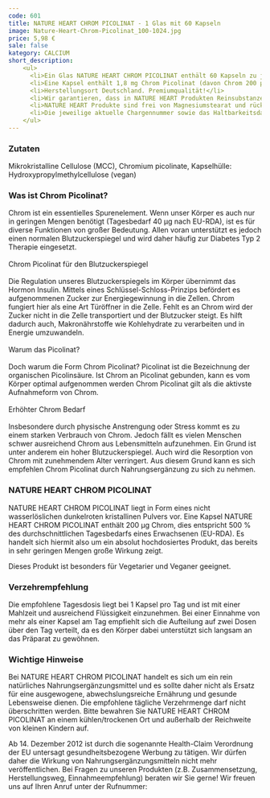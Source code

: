 ```yaml
---
code: 601
title: NATURE HEART CHROM PICOLINAT - 1 Glas mit 60 Kapseln
image: Nature-Heart-Chrom-Picolinat_100-1024.jpg
price: 5,98 €
sale: false
kategory: CALCIUM
short_description: 
    <ul>
      <li>Ein Glas NATURE HEART CHROM PICOLINAT enthält 60 Kapseln zu je 400 mg.</li>
      <li>Eine Kapsel enthält 1,8 mg Chrom Picolinat (davon Chrom 200 µg).</li>
      <li>Herstellungsort Deutschland. Premiumqualität!</li>
      <li>Wir garantieren, dass in NATURE HEART Produkten Reinsubstanzen enthalten sind ohne künstliche Zusatzstoffe.</li>
      <li>NATURE HEART Produkte sind frei von Magnesiumstearat und rückstandskontrolliert.</li>
      <li>Die jeweilige aktuelle Chargennummer sowie das Haltbarkeitsdatum finden Sie auf dem NATURE HEART Produktetikett.</li>
    </ul>
---
```

<h3>Zutaten</h3>
<p>
  Mikrokristalline Cellulose (MCC), Chromium picolinate, Kapselhülle: Hydroxypropylmethylcellulose (vegan)
</p>

<h3>Was ist Chrom Picolinat?</h3>
<p>
  Chrom ist ein essentielles Spurenelement. Wenn unser Körper es auch nur in geringen Mengen benötigt (Tagesbedarf 40 µg nach EU-RDA), ist es für diverse Funktionen von großer Bedeutung. Allen voran unterstützt es jedoch einen normalen Blutzuckerspiegel und wird daher häufig zur Diabetes Typ 2 Therapie eingesetzt.
<br>
<br>
  Chrom Picolinat für den Blutzuckerspiegel
<br>
<br>
  Die Regulation unseres Blutzuckerspiegels im Körper übernimmt das Hormon Insulin. Mittels eines Schlüssel-Schloss-Prinzips befördert es aufgenommenen Zucker zur Energiegewinnung in die Zellen. Chrom fungiert hier als eine Art Türöffner in die Zelle. Fehlt es an Chrom wird der Zucker nicht in die Zelle transportiert und der Blutzucker steigt. Es hilft dadurch auch, Makronährstoffe wie Kohlehydrate zu verarbeiten und in Energie umzuwandeln.
<br>
<br>
  Warum das Picolinat?
<br>
<br>
  Doch warum die Form Chrom Picolinat? Picolinat ist die Bezeichnung der organischen Picolinsäure. Ist Chrom an Picolinat gebunden, kann es vom Körper optimal aufgenommen werden Chrom Picolinat gilt als die aktivste Aufnahmeform von Chrom.
<br>
<br>
  Erhöhter Chrom Bedarf
<br>
<br>
  Insbesondere durch physische Anstrengung oder Stress kommt es zu einem starken Verbrauch von Chrom. Jedoch fällt es vielen Menschen schwer ausreichend Chrom aus Lebensmitteln aufzunehmen. Ein Grund ist unter anderem ein hoher Blutzuckerspiegel. Auch wird die Resorption von Chrom mit zunehmendem Alter verringert. Aus diesem Grund kann es sich empfehlen Chrom Picolinat durch Nahrungsergänzung zu sich zu nehmen.
</p>

<h3>NATURE HEART CHROM PICOLINAT</h3>
<p>
  NATURE HEART CHROM PICOLINAT liegt in Form eines nicht wasserlöslichen dunkelroten kristallinen Pulvers vor. Eine Kapsel NATURE HEART CHROM PICOLINAT enthält 200 µg Chrom, dies entspricht 500 % des durchschnittlichen Tagesbedarfs eines Erwachsenen (EU-RDA). Es handelt sich hiermit also um ein absolut hochdosiertes Produkt, das bereits in sehr geringen Mengen große Wirkung zeigt.
</p>
<p>
  Dieses Produkt ist besonders für Vegetarier und Veganer geeignet.
</p>

<h3>Verzehrempfehlung</h3>
<p>
  Die empfohlene Tagesdosis liegt bei 1 Kapsel pro Tag und ist mit einer Mahlzeit und ausreichend Flüssigkeit einzunehmen.
  Bei einer Einnahme von mehr als einer Kapsel am Tag empfiehlt sich die Aufteilung auf zwei Dosen über den Tag verteilt, da es den Körper dabei unterstützt sich langsam an das Präparat zu gewöhnen.
</p>

<h3>Wichtige Hinweise</h3>
<p>
  Bei NATURE HEART CHROM PICOLINAT handelt es sich um ein rein natürliches Nahrungsergänzungsmittel und es sollte daher nicht als Ersatz für eine ausgewogene, abwechslungsreiche Ernährung und gesunde Lebensweise dienen. Die empfohlene tägliche Verzehrmenge darf nicht überschritten werden. Bitte bewahren Sie NATURE HEART CHROM PICOLINAT an einem kühlen/trockenen Ort und außerhalb der Reichweite von kleinen Kindern auf.
</p>
<p>
  Ab 14. Dezember 2012 ist durch die sogenannte Health-Claim Verordnung der EU untersagt gesundheitsbezogene Werbung zu tätigen. Wir dürfen daher die Wirkung von Nahrungsergänzungsmitteln nicht mehr veröffentlichen. Bei Fragen zu unseren Produkten (z.B. Zusammensetzung, Herstellungsweg, Einnahmeempfehlung) beraten wir Sie gerne! Wir freuen uns auf Ihren Anruf unter der Rufnummer:
</p>
